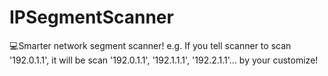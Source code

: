 # IPSegmentScanner
:computer:Smarter network segment scanner! e.g. If you tell scanner to scan '192.0.1.1', it will be scan '192.0.1.1', '192.1.1.1', '192.2.1.1'... by your customize!
